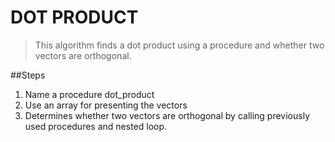 # DOT PRODUCT

> This algorithm finds a dot product using a procedure and whether two vectors are orthogonal.

##Steps
1. Name a procedure dot_product
2. Use an array for presenting the vectors
3. Determines whether two vectors are orthogonal by calling previously used procedures and nested loop.
